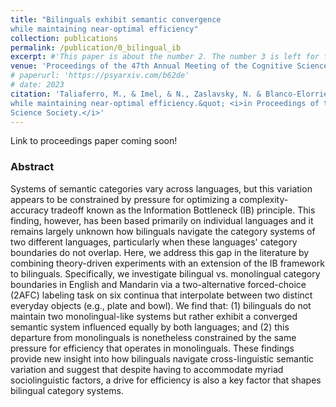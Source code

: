 ```yaml
---
title: "Bilinguals exhibit semantic convergence
while maintaining near-optimal efficiency"
collection: publications
permalink: /publication/0_bilingual_ib
excerpt: #'This paper is about the number 2. The number 3 is left for future work.' date: 
venue: 'Proceedings of the 47th Annual Meeting of the Cognitive Science Society (CogSci 2025)'
# paperurl: 'https://psyarxiv.com/b62de'
# date: 2023
citation: 'Taliaferro, M., & Imel, & N., Zaslavsky, N. & Blanco-Elorrieta, E. (2025). &quot;Bilinguals exhibit semantic convergence
while maintaining near-optimal efficiency.&quot; <i>in Proceedings of the 47th Annual Meeting of the Cognitive
Science Society.</i>'
---
```




<!-- [![Paper](https://img.shields.io/badge/paper-lightblue)](https://escholarship.org/uc/item/7pc1g61d) -->

Link to proceedings paper coming soon!

### Abstract

Systems of semantic categories vary across languages, but this variation appears to be constrained by pressure for optimizing a complexity-accuracy tradeoff known as the Information Bottleneck (IB) principle. This finding, however, has been based primarily on individual languages and it remains largely unknown how bilinguals navigate the category systems of two different languages, particularly when these languages' category boundaries do not overlap. Here, we address this gap in the literature by combining theory-driven experiments with an extension of the IB framework to bilinguals. Specifically, we investigate bilingual vs. monolingual category boundaries in English and Mandarin via a two-alternative forced-choice (2AFC) labeling task on six continua that interpolate between two distinct everyday objects (e.g., plate and bowl). We find that: (1) bilinguals do not maintain two monolingual-like systems but rather exhibit a converged semantic system influenced equally by both languages; and (2) this departure from monolinguals is nonetheless constrained by the same pressure for efficiency that operates in monolinguals. These findings provide new insight into how bilinguals navigate cross-linguistic semantic variation and suggest that despite having to accommodate myriad  sociolinguistic factors, a drive for efficiency is also a key factor that shapes bilingual category systems.
